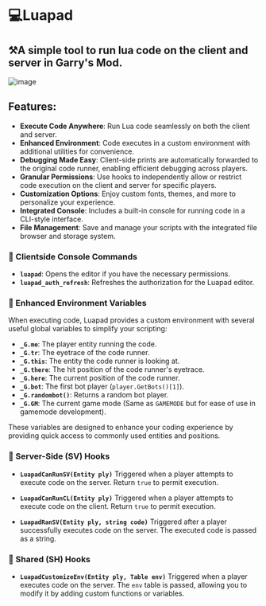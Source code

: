 # 💻Luapad
## ⚒️A simple tool to run lua code on the client and server in Garry's Mod.
![image](https://github.com/user-attachments/assets/d66411e1-3f8e-4d35-8468-edaebbef5e42)

## Features:
- **Execute Code Anywhere**: Run Lua code seamlessly on both the client and server.
- **Enhanced Environment**: Code executes in a custom environment with additional utilities for convenience.
- **Debugging Made Easy**: Client-side prints are automatically forwarded to the original code runner, enabling efficient debugging across players.
- **Granular Permissions**: Use hooks to independently allow or restrict code execution on the client and server for specific players.
- **Customization Options**: Enjoy custom fonts, themes, and more to personalize your experience.
- **Integrated Console**: Includes a built-in console for running code in a CLI-style interface.
- **File Management**: Save and manage your scripts with the integrated file browser and storage system.

### 📜 Clientside Console Commands

- **`luapad`**: Opens the editor if you have the necessary permissions.
- **`luapad_auth_refresh`**: Refreshes the authorization for the Luapad editor.

### 🌟 Enhanced Environment Variables

When executing code, Luapad provides a custom environment with several useful global variables to simplify your scripting:

- **`_G.me`**: The player entity running the code.
- **`_G.tr`**: The eyetrace of the code runner.
- **`_G.this`**: The entity the code runner is looking at.
- **`_G.there`**: The hit position of the code runner's eyetrace.
- **`_G.here`**: The current position of the code runner.
- **`_G.bot`**: The first bot player (`player.GetBots()[1]`).
- **`_G.randombot()`**: Returns a random bot player.
- **`_G.GM`**: The current game mode (Same as `GAMEMODE` but for ease of use in gamemode development).

These variables are designed to enhance your coding experience by providing quick access to commonly used entities and positions.

### 🔧 Server-Side (SV) Hooks

- **`LuapadCanRunSV(Entity ply)`**
    Triggered when a player attempts to execute code on the server. Return `true` to permit execution.

- **`LuapadCanRunCL(Entity ply)`**
    Triggered when a player attempts to execute code on the client. Return `true` to permit execution.

- **`LuapadRanSV(Entity ply, string code)`**
    Triggered after a player successfully executes code on the server. The executed code is passed as a string.

### 🔄 Shared (SH) Hooks

- **`LuapadCustomizeEnv(Entity ply, Table env)`**
    Triggered when a player executes code on the server. The `env` table is passed, allowing you to modify it by adding custom functions or variables.
